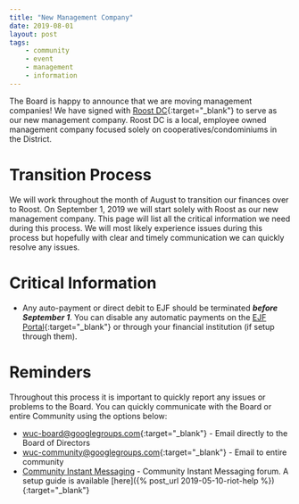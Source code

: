 ```yaml
---
title: "New Management Company"
date: 2019-08-01
layout: post
tags:
    - community
    - event
    - management
    - information
---
```


The Board is happy to announce that we are moving management companies!
We have signed with [Roost DC](https://www.roost-dc.com/){:target="_blank"} to serve as our new management company.
Roost DC is a local, employee owned management company focused solely on cooperatives/condominiums in the District. 

# Transition Process

We will work throughout the month of August to transition our finances over to Roost. 
On September 1, 2019 we will start solely with Roost as our new management company. 
This page will list all the critical information we need during this process. 
We will most likely experience issues during this process but hopefully with clear and timely communication we can quickly resolve any issues. 

# Critical Information

* Any auto-payment or direct debit to EJF should be terminated ***before September 1***. 
    You can disable any automatic payments on the [EJF Portal](https://portal.ejfrealestate.com/){:target="_blank"} or through your financial institution (if setup through them).

# Reminders

Throughout this process it is important to quickly report any issues or problems to the Board. 
You can quickly communicate with the Board or entire Community using the options below:

* [wuc-board@googlegroups.com](mailto:wuc-board@googlegroups.com){:target="_blank"} - Email directly to the Board of Directors
* [wuc-community@googlegroups.com](mailto:wuc-community@googlegroups.com){:target="_blank"} - Email to entire community
* [Community Instant Messaging](https://riot.im/app/#/room/#wuc-community:matrix.org) - Community Instant Messaging forum. A setup guide is available [here]({% post_url 2019-05-10-riot-help %}){:target="_blank"}


